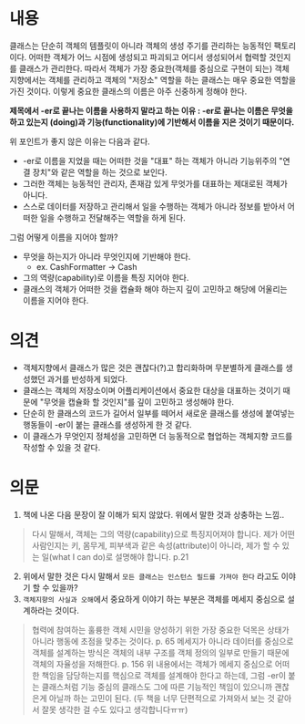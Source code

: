  # 내용
클래스는 단순히 객체의 템플릿이 아니라 객체의 생성 주기를 관리하는 능동적인 팩토리이다. 어떠한 객체가 어느 시점에 생성되고 파괴되고 어디서 생성되어서 협력할 것인지를 클래스가 관리한다. 
따라서 객체가 가장 중요한(객체를 중심으로 구현이 되는) 객체지향에서는 객체를 관리하고 객체의 "저장소" 역할을 하는 클래스는 매우 중요한 역할을 가진 것이다. 이렇게 중요한 클래스의 이름은 아주 신중하게 정해야 한다. 

**제목에서 -er로 끝나는 이름을 사용하지 말라고 하는 이유 : -er로 끝나는 이름은 무엇을 하고 있는지 (doing)과 기능(functionality)에 기반해서 이름을 지은 것이기 때문이다.**

위 포인트가 좋지 않은 이유는 다음과 같다. 
- -er로 이름을 지었을 때는 어떠한 것을 "대표" 하는 객체가 아니라 기능위주의 "연결 장치"와 같은 역할을 하는 것으로 보인다. 
- 그러한 객체는 능동적인 관리자, 존재감 있게 무엇가를 대표하는 제대로된 객체가 아니다. 
- 스스로 데이터를 저장하고 관리해서 일을 수행하는 객체가 아니라 정보를 받아서 어떠한 일을 수행하고 전달해주는 역할을 하게 된다. 

그럼 어떻게 이름을 지어야 할까? 
- 무엇을 하는지가 아니라 무엇인지에 기반해야 한다. 
  - ex. CashFormatter -> Cash 
- 그의 역량(capability)로 이름을 특징 지어야 한다. 
- 클래스의 객체가 어떠한 것을 캡슐화 해야 하는지 깊이 고민하고 해당에 어울리는 이름을 지어야 한다. 

# 의견
- 객체지향에서 클래스가 많은 것은 괜찮다(?)고 합리화하며 무분별하게 클래스를 생성했던 과거를 반성하게 되었다. 
- 클래스는 객체의 저장소이며 어플리케이션에서 중요한 대상을 대표하는 것이기 때문에 "무엇을 캡슐화 할 것인지"를 깊이 고민하고 생성해야 한다. 
- 단순히 한 클래스의 코드가 길어서 일부를 떼어서 새로운 클래스를 생성에 붙여넣는 행동들이 -er이 붙는 클래스를 생성하게 한 것 같다. 
- 이 클래스가 무엇인지 정체성을 고민하면 더 능동적으로 협업하는 객체지향 코드를 작성할 수 있을 것 같다. 

# 의문 
1. 책에 나온 다음 문장이 잘 이해가 되지 않았다. 위에서 말한 것과 상충하는 느낌..  
  > 다시 말해서, 객체는 그의 역량(capability)으로 특징지어져야 합니다. 제가 어떤 사람인지는 키, 몸무게, 피부색과 같은 속성(attribute)이 아니라, 제가 할 수 있는 일(what I can do)로 설명해야 합니다. p.21 
2. 위에서 말한 것은 다시 말해서 `모든 클래스는 인스턴스 필드를 가져야 한다` 라고도 이야기 할 수 있을까? 
3. `객체지향의 사실과 오해`에서 중요하게 이야기 하는 부분은 객체를 메세지 중심으로 설계하라는 것이다. 
  > 협력에 참여하는 훌륭한 객체 시민을 양성하기 위한 가장 중요한 덕목은 상태가 아니라 행동에 초점을 맞추는 것이다. p. 65
  > 메세지가 아니라 데이터를 중심으로 객체를 설계하는 방식은 객체의 내부 구조를 객체 정의의 일부로 만들기 때문에 객체의 자율성을 저해한다. p. 156
  > 위 내용에서는 객체가 메세지 중심으로 어떠한 책임을 담당하는지를 핵심으로 객체를 설계해야 한다고 하는데, 그럼 -er이 붙는 클래스처럼 기능 중심의 클래스도 그에 따른 기능적인 책임이 있으니까 괜찮은게 아닐까 하는 고민이 된다. 
  > (두 책을 너무 단편적으로 가져와서 보는 것 같아서 잘못 생각한 걸 수도 있다고 생각합니다ㅠㅠ)